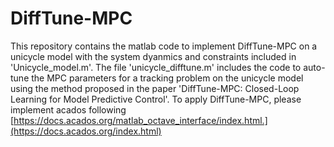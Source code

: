 # DiffTune-MPC
This repository contains the matlab code to implement DiffTune-MPC on a unicycle model with the system dyanmics and constraints included in 'Unicycle_model.m'. The file 'unicycle_difftune.m' includes the code to auto-tune the MPC parameters for a tracking problem on the unicycle model using the method proposed in the paper 'DiffTune-MPC: Closed-Loop Learning for Model Predictive Control'. To apply DiffTune-MPC, please implement acados following [https://docs.acados.org/matlab_octave_interface/index.html.](https://docs.acados.org/index.html)

